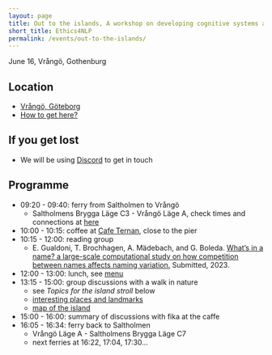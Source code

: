 ```yaml
---
layout: page
title: Out to the islands, A workshop on developing cognitive systems and AI
short_title: Ethics4NLP
permalink: /events/out-to-the-islands/
---
```


June 16, Vrångö, Gothenburg

## Location

* [Vrångö, Göteborg](https://goo.gl/maps/9e5F8c7gUTVUqo1F7)
* [How to get here?](https://www.vasttrafik.se)

## If you get lost

* We will be using [Discord](https://discord.gg/sKPB5VNbCp) to get in touch

## Programme

* 09:20 - 09:40: ferry from Saltholmen to Vrångö 
  * Saltholmens Brygga Läge C3 - Vrångö Läge A, check times and connections at [here](https://www.vasttrafik.se)
* 10:00 - 10:15: coffee at [Cafe Ternan](https://www.ternan.se/#tab_menu), close to the pier
* 10:15 - 12:00: reading group 
  * E. Gualdoni, T. Brochhagen, A. Mädebach, and G. Boleda. [What’s in a name? a large-scale computational study on how competition between names affects naming variation.](https://psyarxiv.com/t84eu/download) Submitted, 2023.
* 12:00 - 13:00: lunch, see [menu]([2023-06-16-out-to-the-islands/food-menu.jpg](https://github.com/GU-CLASP/cogsys-wiki/blob/main/meeting-notes/2023-06-16-out-to-the-islands/food-menu.jpg))
* 13:15 - 15:00: group discussions with a walk in nature 
  * see *Topics for the island stroll* below
  * [interesting places and landmarks](https://goo.gl/maps/9e5F8c7gUTVUqo1F7)
  * [map of the island](https://styrsobolaget.se/upload/styrsobolaget/pdf%20kartor/Vr%C3%A5ng%C3%B6.pdf)
* 15:00 - 16:00: summary of discussions with fika at the caffe
* 16:05 - 16:34: ferry back to Saltholmen 
  * Vrångö Läge A - Saltholmens Brygga Läge C7
  * next ferries at 16:22, 17:04, 17:30...
